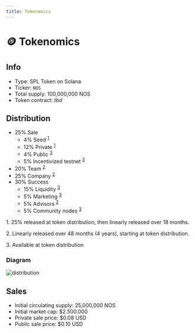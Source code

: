 ```yaml
---
title: Tokenomics
---
```


# 🪙 Tokenomics

## Info

- Type: SPL Token on Solana
- Ticker: `NOS`
- Total supply: 100,000,000 NOS
- Token contract: *tbd*

## Distribution

- 25% Sale
  - 4% Seed <sup>[1](#vesting1)</sup>
  - 12% Private <sup>[1](#vesting1)</sup>
  - 4% Public <sup>[3](#vesting3)</sup>
  - 5% Incentivized testnet <sup>[3](#vesting3)</sup>
- 20% Team <sup>[2](#vesting2)</sup>
- 25% Company <sup>[2](#vesting2)</sup>
- 30% Success
  - 15% Liquidity <sup>[3](#vesting3)</sup>
  - 5% Marketing <sup>[3](#vesting3)</sup>
  - 5% Advisors <sup>[2](#vesting2)</sup>
  - 5% Community nodes <sup>[3](#vesting3)</sup>

<a name="vesting1">1</a>.  25% released at token distribution, then linearly released over 18 months.

<a name="vesting2">2</a>.  Linearly released over 48 months (4 years), starting at token distribution. 

<a name="vesting3">3</a>.  Available at token distribution

### Diagram

![distribution](~@assets/distribution.svg)

## Sales

- Initial circulating supply: 25,000,000 NOS
- Initial market cap: $2.500.000
- Private sale price: $0.08 USD
- Public sale price: $0.10 USD
